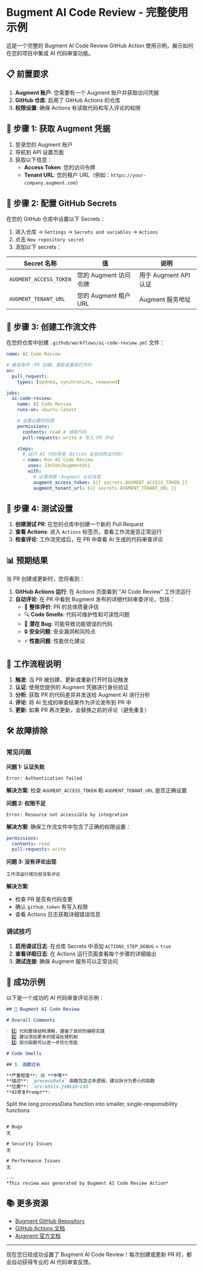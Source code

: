 # Bugment AI Code Review - 完整使用示例

这是一个完整的 Bugment AI Code Review GitHub Action 使用示例，展示如何在您的项目中集成 AI 代码审查功能。

## 📋 前置要求

1. **Augment 账户**: 您需要有一个 Augment 账户并获取访问凭据
2. **GitHub 仓库**: 启用了 GitHub Actions 的仓库
3. **权限设置**: 确保 Actions 有读取代码和写入评论的权限

## 🔧 步骤 1: 获取 Augment 凭据

1. 登录您的 Augment 账户
2. 导航到 API 设置页面
3. 获取以下信息：
   - **Access Token**: 您的访问令牌
   - **Tenant URL**: 您的租户 URL（例如：`https://your-company.augment.com`）

## 🔐 步骤 2: 配置 GitHub Secrets

在您的 GitHub 仓库中设置以下 Secrets：

1. 进入仓库 → `Settings` → `Secrets and variables` → `Actions`
2. 点击 `New repository secret`
3. 添加以下 secrets：

| Secret 名称            | 值                    | 说明                  |
| ---------------------- | --------------------- | --------------------- |
| `AUGMENT_ACCESS_TOKEN` | 您的 Augment 访问令牌 | 用于 Augment API 认证 |
| `AUGMENT_TENANT_URL`   | 您的 Augment 租户 URL | Augment 服务地址      |

## 📝 步骤 3: 创建工作流文件

在您的仓库中创建 `.github/workflows/ai-code-review.yml` 文件：

```yaml
name: AI Code Review

# 触发条件：PR 创建、更新或重新打开时
on:
  pull_request:
    types: [opened, synchronize, reopened]

jobs:
  ai-code-review:
    name: AI Code Review
    runs-on: ubuntu-latest

    # 设置必要的权限
    permissions:
      contents: read # 读取代码
      pull-requests: write # 写入 PR 评论

    steps:
      # 运行 AI 代码审查（Action 会自动检出代码）
      - name: Run AI Code Review
        uses: J3n5en/bugment@v1
        with:
          # 必需参数：Augment 认证信息
          augment_access_token: ${{ secrets.AUGMENT_ACCESS_TOKEN }}
          augment_tenant_url: ${{ secrets.AUGMENT_TENANT_URL }}
```

## 🎯 步骤 4: 测试设置

1. **创建测试 PR**: 在您的仓库中创建一个新的 Pull Request
2. **查看 Actions**: 进入 `Actions` 标签页，查看工作流是否正常运行
3. **检查评论**: 工作流完成后，在 PR 中查看 AI 生成的代码审查评论

## 📊 预期结果

当 PR 创建或更新时，您将看到：

1. **GitHub Actions 运行**: 在 Actions 页面看到 "AI Code Review" 工作流运行
2. **自动评论**: 在 PR 中看到 Bugment 发布的详细代码审查评论，包括：
   - 📝 **整体评价**: PR 的总体质量评估
   - 🔍 **Code Smells**: 代码可维护性和可读性问题
   - 🐛 **潜在 Bug**: 可能导致功能错误的代码
   - 🔒 **安全问题**: 安全漏洞和风险点
   - ⚡ **性能问题**: 性能优化建议

## 🔄 工作流程说明

1. **触发**: 当 PR 被创建、更新或重新打开时自动触发
2. **认证**: 使用您提供的 Augment 凭据进行身份验证
3. **分析**: 获取 PR 的代码差异并发送给 Augment AI 进行分析
4. **评论**: 将 AI 生成的审查结果作为评论发布到 PR 中
5. **更新**: 如果 PR 再次更新，会替换之前的评论（避免重复）

## 🛠️ 故障排除

### 常见问题

**问题 1: 认证失败**

```
Error: Authentication failed
```

**解决方案**: 检查 `AUGMENT_ACCESS_TOKEN` 和 `AUGMENT_TENANT_URL` 是否正确设置

**问题 2: 权限不足**

```
Error: Resource not accessible by integration
```

**解决方案**: 确保工作流文件中包含了正确的权限设置：

```yaml
permissions:
  contents: read
  pull-requests: write
```

**问题 3: 没有评论出现**

```
工作流运行成功但没有评论
```

**解决方案**:

- 检查 PR 是否有代码变更
- 确认 `github_token` 有写入权限
- 查看 Actions 日志获取详细错误信息

### 调试技巧

1. **启用调试日志**: 在仓库 Secrets 中添加 `ACTIONS_STEP_DEBUG` = `true`
2. **查看详细日志**: 在 Actions 运行页面查看每个步骤的详细输出
3. **测试连接**: 确保 Augment 服务可以正常访问

## 🎉 成功示例

以下是一个成功的 AI 代码审查评论示例：

```markdown
## 🤖 Bugment AI Code Review

# Overall Comments

- 1️⃣ 代码整体结构清晰，遵循了良好的编程实践
- 2️⃣ 建议添加更多的错误处理机制
- 3️⃣ 部分函数可以进一步优化性能

# Code Smells

## 1. 函数过长

**严重程度**: 🟡 **中等**
**描述**: `processData` 函数包含过多逻辑，建议拆分为更小的函数
**位置**: `src/utils.js#L15-L45`
**AI修复Prompt**:
```

Split the long processData function into smaller, single-responsibility functions

```

# Bugs
无

# Security Issues
无

# Performance Issues
无

---
*This review was generated by Bugment AI Code Review Action*
```

## 📚 更多资源

- [Bugment GitHub Repository](https://github.com/J3n5en/bugment)
- [GitHub Actions 文档](https://docs.github.com/en/actions)
- [Augment 官方文档](https://augment.com/docs)

---

现在您已经成功设置了 Bugment AI Code Review！每次创建或更新 PR 时，都会自动获得专业的 AI 代码审查反馈。
